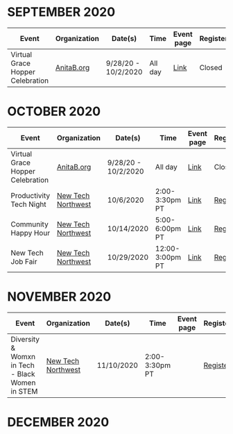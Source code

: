 # SEPTEMBER 2020

| Event       | Organization | Date(s) | Time | Event page    | Register  |
| ----------- | ------------ | ------- | ---- | ------------- | --------- |
| Virtual Grace Hopper Celebration | [AnitaB.org](https://anitab.org/) | 9/28/20 - 10/2/2020 | All day | [Link](https://ghc.anitab.org/) | Closed |


# OCTOBER 2020

| Event       | Organization | Date(s) | Time | Event page    | Register  |
| ----------- | ------------ | ------- | ---- | ------------- | --------- |
| Virtual Grace Hopper Celebration | [AnitaB.org](https://anitab.org/) | 9/28/20 - 10/2/2020 | All day | [Link](https://ghc.anitab.org/) | Closed |
| Productivity Tech Night | [New Tech Northwest](https://www.newtechnorthwest.com/) | 10/6/2020 | 2:00-3:30pm PT | [Link](https://www.newtechnorthwest.com/new-tech-virtual-meetup-productivity-tech-night-october-6-2020/) | [Register](https://www.eventbrite.com/e/new-tech-virtual-meetup-productivity-tech-tickets-121275808207) |
| Community Happy Hour | [New Tech Northwest](https://www.newtechnorthwest.com/) | 10/14/2020 | 5:00-6:00pm PT | [Link](https://www.newtechnorthwest.com/new-tech-nw-community-happy-hour-october-14-2020/) | [Register](https://www.eventbrite.com/e/new-tech-nw-community-happy-hour-tickets-123067737917) |
| New Tech Job Fair | [New Tech Northwest](https://www.newtechnorthwest.com/) | 10/29/2020 | 12:00-3:00pm PT | [Link](https://www.newtechjobfair.com/) | [Register](https://www.eventbrite.com/e/new-tech-virtual-job-fair-tickets-120243675069) |


# NOVEMBER 2020

| Event       | Organization | Date(s) | Time | Event page    | Register  |
| ----------- | ------------ | ------- | ---- | ------------- | --------- |
| Diversity & Womxn in Tech - Black Women in STEM | [New Tech Northwest](https://www.newtechnorthwest.com/) | 11/10/2020 | 2:00-3:30pm PT |  | [Register](https://www.eventbrite.com/e/diversity-womxn-in-tech-black-women-in-stem-tickets-123038285825) |




# DECEMBER 2020
